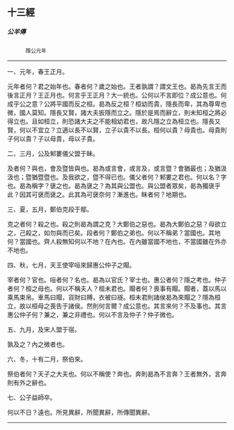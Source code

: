 

## 十三經

##### 公羊傳
　　　`隱公元年`

* * *

一、元年，春王正月。

元年者何？君之始年也。春者何？歲之始也。王者孰謂？謂文王也。曷為先言王而後言正月？王正月也。何言乎王正月？大一統也。公何以不言即位？成公意也。何成乎公之意？公將平國而反之桓。曷為反之桓？桓幼而貴，隱長而卑，其為尊卑也微，國人莫知。隱長又賢，諸大夫扳隱而立之。隱於是焉而辭立，則未知桓之將必得立也。且如桓立，則恐諸大夫之不能相幼君也，故凡隱之立為桓立也。隱長又賢，何以不宜立？立適以長不以賢，立子以貴不以長。桓何以貴？母貴也。母貴則子何以貴？子以母貴，母以子貴。

二、三月，公及邾婁儀父盟于眛。

及者何？與也，會及暨皆與也。曷為或言會，或言及，或言暨？會猶最也；及猶汲汲也；暨猶暨暨也。及我欲之，暨不得已也。儀父者何？邾婁之君也。何以名？字也。曷為稱字？襃之也。曷為襃之？為其與公盟也。與公盟者眾矣，曷為獨襃乎此？因其可襃而襃之。此其為可襃奈何？漸進也。眛者何？地期也。

三、夏，五月，鄭伯克段于鄢。

克之者何？殺之也。殺之則曷為謂之克？大鄭伯之惡也。曷為大鄭伯之惡？母欲立之，己殺之，如勿與而已矣。段者何？鄭伯之弟也。何以不稱弟？當國也。其地何？當國也。齊人殺無知何以不地？在內也。在內雖當國不地也，不當國雖在外亦不地也。

四、秋，七月，天王使宰咺來歸惠公仲子之賵。

宰者何？官也。咺者何？名也。曷為以官氏？宰士也。惠公者何？隱之考也。仲子者何？桓之母也。何以不稱夫人？桓未君也。賵者何？喪事有賵。賵者，蓋以馬以乘馬束帛。車馬曰賵，貨財曰賻，衣被曰襚。桓未君則諸侯曷為來賵之？隱為桓立，故以桓母之喪告于諸侯。然則何言爾？成公意也。其言來何？不及事也。其言惠公仲子何？兼之，兼之非禮也。何以不言及仲子？仲子微也。

五、九月，及宋人盟于宿。

孰及之？內之微者也。

六、冬，十有二月，祭伯來。

祭伯者何？天子之大夫也。何以不稱使？奔也。奔則曷為不言奔？王者無外，言奔則有外之辭也。

七、公子益師卒。

何以不日？遠也。所見異辭，所聞異辭，所傳聞異辭。

* * *


